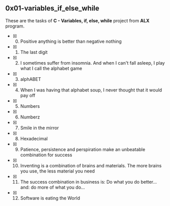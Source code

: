 ## 0x01-variables_if_else_while

These are the tasks of **C - Variables, if, else, while** project from **ALX** program.


- [x] 0. Positive anything is better than negative nothing 
- [x] 1. The last digit
- [x] 2. I sometimes suffer from insomnia. And when I can't fall asleep, I play what I call the alphabet game
- [x] 3. alphABET
- [x] 4. When I was having that alphabet soup, I never thought that it would pay off
- [x] 5. Numbers
- [x] 6. Numberz
- [x] 7. Smile in the mirror
- [x] 8. Hexadecimal
- [x] 9. Patience, persistence and perspiration make an unbeatable combination for success
- [x] 10. Inventing is a combination of brains and materials. The more brains you use, the less material you need
- [x] 11. The success combination in business is: Do what you do better... and: do more of what you do...
- [x] 12. Software is eating the World
